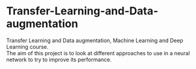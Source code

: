 # Transfer-Learning-and-Data-augmentation
Transfer Learning and Data augmentation, Machine Learning and Deep Learning course.<br>
The aim of this project is to look at different approaches to use in a neural network to try to improve its performance.
